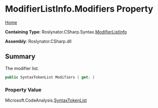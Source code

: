 # ModifierListInfo\.Modifiers Property

[Home](../../../../../README.md)

**Containing Type**: Roslynator\.CSharp\.Syntax\.[ModifierListInfo](../README.md)

**Assembly**: Roslynator\.CSharp\.dll

## Summary

The modifier list\.

```csharp
public SyntaxTokenList Modifiers { get; }
```

### Property Value

Microsoft\.CodeAnalysis\.[SyntaxTokenList](https://docs.microsoft.com/en-us/dotnet/api/microsoft.codeanalysis.syntaxtokenlist)

